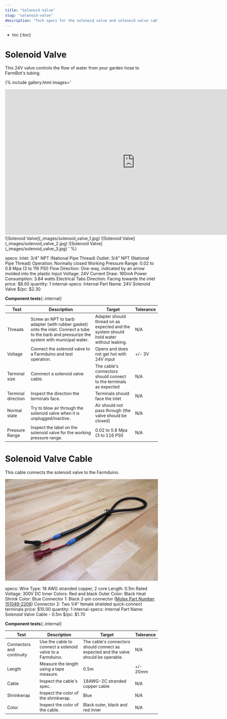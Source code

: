 ```yaml
---
title: "Solenoid Valve"
slug: "solenoid-valve"
description: "Tech specs for the solenoid valve and solenoid valve cable in FarmBot Genesis. Visit [our shop](http://shop.farm.bot) to purchase parts."
---
```


* toc
{:toc}

# Solenoid Valve

This 24V valve controls the flow of water from your garden hose to FarmBot's tubing.

{% include gallery.html images='
<iframe width="854" height="480" src="https://www.youtube.com/embed/MkIYGSv_tdA" frameborder="0" allow="accelerometer; autoplay; clipboard-write; encrypted-media; gyroscope; picture-in-picture" allowfullscreen></iframe>
![Solenoid Valve](_images/solenoid_valve_1.jpg)
![Solenoid Valve](_images/solenoid_valve_2.jpg)
![Solenoid Valve](_images/solenoid_valve_3.jpg)
' %}

specs:
  Inlet: 3/4" NPT (National Pipe Thread)
  Outlet: 3/4" NPT (National Pipe Thread)
  Operation: Normally closed
  Working Pressure Range: 0.02 to 0.8 Mpa (3 to 116 PSI)
  Flow Direction: One-way, indicated by an arrow molded into the plastic
  Input Voltage: 24V
  Current Draw: 160mA
  Power Consumption: 3.84 watts
  Electrical Tabs Direction: Facing towards the inlet
price: $8.00
quantity: 1
internal-specs:
  Internal Part Name: 24V Solenoid Valve
  $/pc: $2.30

**Component tests**{:.internal}

|Test         |Description  |Target       |Tolerance    |
|-------------|-------------|-------------|-------------|
|Threads      |Screw an NPT to barb adapter (with rubber gasket) onto the inlet. Connect a tube to the barb and pressurize the system with municipal water.|Adapter should thread on as expected and the system should hold water without leaking.|N/A
|Voltage      |Connect the solenoid valve to a Farmduino and test operation.|Opens and does not get hot with 24V input|+/- 3V
|Terminal size|Connnect a solenoid valve cable.|The cable's connectors should connect to the terminals as expected|N/A
|Terminal direction|Inspect the direction the terminals face.|Terminals should face the inlet|N/A
|Normal state |Try to blow air through the solenoid valve when it is unplugged/inactive.|Air should not pass through (the valve should be closed)|N/A
|Pressure Range|Inspect the label on the solenoid valve for the working pressure range.|0.02 to 0.8 Mpa<br>(3 to 116 PSI)|N/A

# Solenoid Valve Cable

This cable connects the solenoid valve to the Farmduino.

![Solenoid Valve Cable](_images/solenoid_valve_cable.jpg)

specs:
  Wire Type: 18 AWG stranded copper, 2 core
  Length: 0.5m
  Rated Voltage: 300V DC
  Inner Colors: Red and black
  Outer Color: Black
  Heat Shrink Color: Blue
  Connector 1: Black 2-pin connector ([Molex Part Number 151049-2206](https://www.molex.com/molex/products/datasheet.jsp?part=active/1510492206_CRIMP_HOUSINGS.xml))
  Connector 2: Two 1/4" female shielded quick-connect terminals
price: $10.00
quantity: 1
internal-specs:
  Internal Part Name: Solenoid Valve Cable - 0.5m
  $/pc: $1.70

**Component tests**{:.internal}

|Test         |Description  |Target       |Tolerance    |
|-------------|-------------|-------------|-------------|
|Connectors and continuity|Use the cable to connect a solenoid valve to a Farmduino.|The cable's connectors should connect as expected and the valve should be operable.|N/A
|Length       |Measure the length using a tape measure.|0.5m|+/- 20mm
|Cable        |Inspect the cable's spec.|18AWG-2C stranded copper cable|N/A
|Shrinkwrap   |Inspect the color of the shrinkwrap.|Blue|N/A
|Color        |Inspect the color of the cable.|Black outer, black and red inner|N/A
